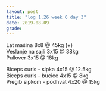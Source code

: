 ```yaml
---
layout: post
title: "log 1.26 week 6 day 3"
date: 2019-08-09
grade:
---
```


Lat mašina 8x8 @ 45kg (+)    
Veslanje na sajli 3x15 @ 38kg        
Pullover 3x15 @ 18kg    

Biceps curls - sipka 4x15 @ 12.5kg     
Biceps curls - bucice 4x15 @ 8kg          
Pregib sipkom - podhvat 4x20 @ 15kg     

